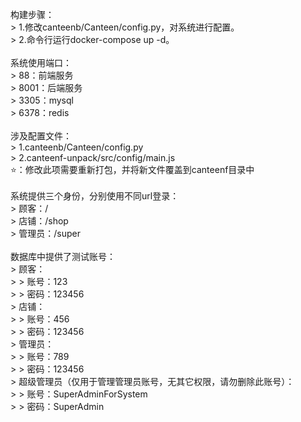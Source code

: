 构建步骤：<br>
    > 1.修改canteenb/Canteen/config.py，对系统进行配置。<br>
    > 2.命令行运行docker-compose up -d。<br>
<br>
系统使用端口：<br>
    > 88：前端服务<br>
    > 8001：后端服务<br>
    > 3305：mysql<br>
    > 6378：redis<br>
<br>
涉及配置文件：<br>
    > 1.canteenb/Canteen/config.py<br>
    > 2.canteenf-unpack/src/config/main.js<br>
    ⭐：修改此项需要重新打包，并将新文件覆盖到canteenf目录中<br>
<br>
系统提供三个身份，分别使用不同url登录：<br>
    > 顾客：/<br>
    > 店铺：/shop<br>
    > 管理员：/super<br>
<br>
数据库中提供了测试账号：<br>
    > 顾客：<br>
        > > 账号：123<br>
        > > 密码：123456<br>
    > 店铺：<br>
        > > 账号：456<br>
        > > 密码：123456<br>
    > 管理员：<br>
        > > 账号：789<br>
        > > 密码：123456<br>
    > 超级管理员（仅用于管理管理员账号，无其它权限，请勿删除此账号）：<br>
        > > 账号：SuperAdminForSystem<br>
        > > 密码：SuperAdmin<br>
